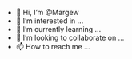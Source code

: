 - 👋 Hi, I’m @Margew
- 👀 I’m interested in ...
- 🌱 I’m currently learning ...
- 💞️ I’m looking to collaborate on ...
- 📫 How to reach me ...

<!---
Margew/Margew is a ✨ special ✨ repository because its `README.md` (this file) appears on your GitHub profile.
You can click the Preview link to take a look at your changes.
--->
